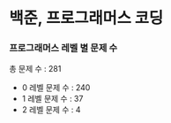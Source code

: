 # 백준, 프로그래머스 코딩
### 프로그래머스 레벨 별 문제 수
총 문제 수 : 281
- 0 레벨 문제 수 : 240
- 1 레벨 문제 수 : 37
- 2 레벨 문제 수 : 4


